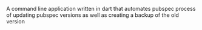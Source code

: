 A command line application written in dart that automates pubspec process of updating pubspec versions as well as creating a backup of the old version
